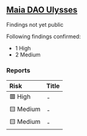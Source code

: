 ## [Maia DAO Ulysses](https://code4rena.com/contests/2023-09-maia-dao-ulysses)
Findings not yet public

Following findings confirmed:
- 1 High
- 2 Medium

### Reports

| Risk      | Title |
|:----------|:------|
| 🟥 High   | -     |
| 🟨 Medium | -     |
| 🟨 Medium | -     |

